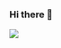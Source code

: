 ### Hi there 👋

<!--
**hyungyu-02/hyungyu-02** is a ✨ _special_ ✨ repository because its `README.md` (this file) appears on your GitHub profile.

Here are some ideas to get you started:

- 🔭 I’m currently working on ...
- 🌱 I’m currently learning ...
- 👯 I’m looking to collaborate on ...
- 🤔 I’m looking for help with ...
- 💬 Ask me about ...
- 📫 How to reach me: ...
- 😄 Pronouns: ...
- ⚡ Fun fact: ...
-->
<a href="https://www.instagram.com/__hyungyu__/" target="_blank"><img src="https://img.shields.io/badge/instagram-E1306C?style=flat&logo=#E4405F&logoColor=FFFFFF"/></a>
